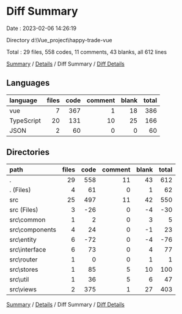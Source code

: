 # Diff Summary

Date : 2023-02-06 14:26:19

Directory d:\\Vue_project\\happy-trade-vue

Total : 29 files,  558 codes, 11 comments, 43 blanks, all 612 lines

[Summary](results.md) / [Details](details.md) / Diff Summary / [Diff Details](diff-details.md)

## Languages
| language | files | code | comment | blank | total |
| :--- | ---: | ---: | ---: | ---: | ---: |
| vue | 7 | 367 | 1 | 18 | 386 |
| TypeScript | 20 | 131 | 10 | 25 | 166 |
| JSON | 2 | 60 | 0 | 0 | 60 |

## Directories
| path | files | code | comment | blank | total |
| :--- | ---: | ---: | ---: | ---: | ---: |
| . | 29 | 558 | 11 | 43 | 612 |
| . (Files) | 4 | 61 | 0 | 1 | 62 |
| src | 25 | 497 | 11 | 42 | 550 |
| src (Files) | 3 | -26 | 0 | -4 | -30 |
| src\\common | 1 | 2 | 0 | 3 | 5 |
| src\\components | 4 | 24 | 0 | -1 | 23 |
| src\\entity | 6 | -72 | 0 | -4 | -76 |
| src\\interface | 6 | 73 | 0 | 4 | 77 |
| src\\router | 1 | 0 | 0 | 1 | 1 |
| src\\stores | 1 | 85 | 5 | 10 | 100 |
| src\\util | 1 | 36 | 5 | 6 | 47 |
| src\\views | 2 | 375 | 1 | 27 | 403 |

[Summary](results.md) / [Details](details.md) / Diff Summary / [Diff Details](diff-details.md)